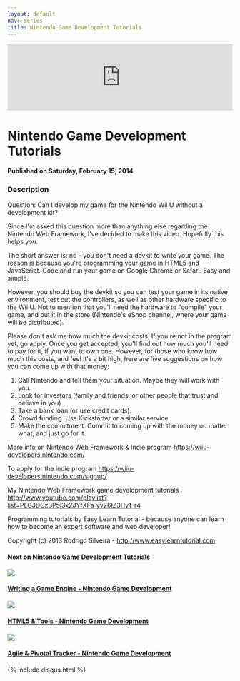 ```yaml
---
layout: default
nav: series
title: Nintendo Game Development Tutorials
---
```


<div class="container">
    <div class="row mt grid">
        <div class="mt"></div>
        <div class="row" style="margin-bottom: 20px;">
            <div class="col-sm-push-1 col-sm-10 col-md-push-2 col-md-8">
                <div class="video-container">
                    <iframe width="100%" src="https://www.youtube.com/embed/DNk2vUEf_BY" frameborder="0" allowfullscreen></iframe>
                </div>
            </div>
            <div class="clearfix"></div>
            <div class="col-md-8">
                <h1>Nintendo Game Development Tutorials</h1>
                <h4>Published on Saturday, February 15, 2014</h4>
                <h3>Description</h3>
                <p>Question: Can I develop my game for the Nintendo Wii U without a development kit?

Since I'm asked this question more than anything else regarding the Nintendo Web Framework, I've decided to make this video. Hopefully this helps you.

The short answer is: no - you don't need a devkit to write your game. The reason is because you're programming your game in HTML5 and JavaScript. Code and run your game on Google Chrome or Safari. Easy and simple.

However, you should buy the devkit so you can test your game in its native environment, test out the controllers, as well as other hardware specific to the Wii U. Not to mention that you'll need the hardware to "compile" your game, and put it in the store (Nintendo's eShop channel, where your game will be distributed).

Please don't ask me how much the devkit costs. If you're not in the program yet, go apply. Once you get accepted, you'll find out how much you'll need to pay for it, if you want to own one. However, for those who know how much this costs, and feel it's a bit high, here are five suggestions on how you can come up with that money:

1. Call Nintendo and tell them your situation. Maybe they will work with you.
2. Look for investors (family and friends, or other people that trust and believe in you)
3. Take a bank loan (or use credit cards). 
4. Crowd funding. Use Kickstarter or a similar service.
5. Make the commitment. Commit to coming up with the money no matter what, and just go for it.

More info on Nintendo Web Framework & Indie program https://wiiu-developers.nintendo.com/

To apply for the indie program https://wiiu-developers.nintendo.com/signup/

My Nintendo Web Framework game development tutorials http://www.youtube.com/playlist?list=PLGJDCzBP5j3x2JYfXFa_yv26IZ3Hv1_r4

Programming tutorials by Easy Learn Tutorial - because anyone can learn how to become an expert software and web developer!

Copyright (c) 2013 Rodrigo Silveira - http://www.easylearntutorial.com</p>
            </div>
            <div class="col-md-4">
                <h4>Next on <a href="/series/nintendo-game-development-tutorials">Nintendo Game Development Tutorials</a></h4><div class="row" style="margin-bottom: 20px">
            <div class="col-md-6">
                <a href="/series/nintendo-game-development-tutorials/writing-a-game-engine-nintendo-game-development">
                    <img src="/img/blank.gif" data-echo="https://i.ytimg.com/vi/Jr3607oMgOM/hqdefault.jpg" class="img-responsive" />
                </a>
            </div>
            <div class="col-md-6">
                <h4>
                    <a href="/series/nintendo-game-development-tutorials/writing-a-game-engine-nintendo-game-development">Writing a Game Engine - Nintendo Game Development</a>
                </h4>
            </div>
        </div><div class="row" style="margin-bottom: 20px">
            <div class="col-md-6">
                <a href="/series/nintendo-game-development-tutorials/html5-tools-nintendo-game-development">
                    <img src="/img/blank.gif" data-echo="https://i.ytimg.com/vi/3rVCp_OD1qw/hqdefault.jpg" class="img-responsive" />
                </a>
            </div>
            <div class="col-md-6">
                <h4>
                    <a href="/series/nintendo-game-development-tutorials/html5-tools-nintendo-game-development">HTML5 & Tools - Nintendo Game Development</a>
                </h4>
            </div>
        </div><div class="row" style="margin-bottom: 20px">
            <div class="col-md-6">
                <a href="/series/nintendo-game-development-tutorials/agile-pivotal-tracker-nintendo-game-development">
                    <img src="/img/blank.gif" data-echo="https://i.ytimg.com/vi/H08ByDzWX0c/hqdefault.jpg" class="img-responsive" />
                </a>
            </div>
            <div class="col-md-6">
                <h4>
                    <a href="/series/nintendo-game-development-tutorials/agile-pivotal-tracker-nintendo-game-development">Agile & Pivotal Tracker - Nintendo Game Development</a>
                </h4>
            </div>
        </div>
            </div>
            <div class="col-md-8">
                {% include disqus.html %}
            </div>
        </div>
    </div>
    <div class="row mt grid"></div>
</div>
